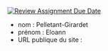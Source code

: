 [![Review Assignment Due Date](https://classroom.github.com/assets/deadline-readme-button-24ddc0f5d75046c5622901739e7c5dd533143b0c8e959d652212380cedb1ea36.svg)](https://classroom.github.com/a/EBjL2tOb)
- nom : Pelletant-Girardet 
- prénom : Eloann
- URL publique du site :
